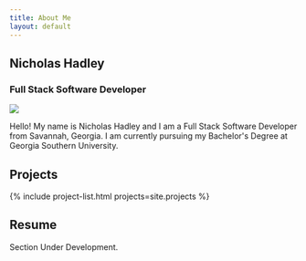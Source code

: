 ```yaml
---
title: About Me
layout: default
---
```


<section class="introduction" id="home">
  <h1>Nicholas Hadley</h1>
  <h3>Full Stack Software Developer</h3>
</section>
<section class="section about" id="about">
  <img class="portrait" src="{{ '/assets/images/headshot.png' | relative_url }}" />
  <p>Hello! My name is Nicholas Hadley and I am a Full Stack Software Developer from Savannah, Georgia. I am currently pursuing my Bachelor's Degree at Georgia Southern University.</p>
</section>
<section class="section portfolio" id="portfolio">
  <h1 class="text-center">Projects</h1>
  {% include project-list.html projects=site.projects %}
</section>
<section class="section resume text-center" id="resume">
  <h1>Resume</h1>
  <p>Section Under Development.</p>
</section>
